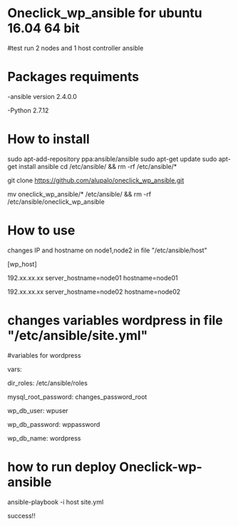 # Oneclick_wp_ansible for ubuntu 16.04 64 bit 

#test run 2 nodes and 1 host controller ansible


# Packages requiments

-ansible version 2.4.0.0

-Python 2.7.12



# How to install 
sudo apt-add-repository ppa:ansible/ansible
sudo 
apt-get update
sudo apt-get install ansible
cd /etc/ansible/ && rm -rf /etc/ansible/*

git clone https://github.com/alupalo/oneclick_wp_ansible.git 

mv oneclick_wp_ansible/* /etc/ansible/ && rm -rf /etc/ansible/oneclick_wp_ansible



# How to use 
changes IP and hostname on node1,node2 in file "/etc/ansible/host"



[wp_host]

192.xx.xx.xx server_hostname=node01 hostname=node01

192.xx.xx.xx server_hostname=node02 hostname=node02




# changes variables wordpress in file "/etc/ansible/site.yml"


#variables for wordpress
 
vars:
   
  dir_roles: /etc/ansible/roles
   
  mysql_root_password: changes_password_root
   
  wp_db_user: wpuser
   
  wp_db_password: wppassword
   
  wp_db_name: wordpress



# how to run deploy Oneclick-wp-ansible

ansible-playbook -i host site.yml



success!!
